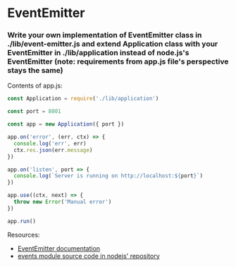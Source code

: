 # EventEmitter

### Write your own implementation of EventEmitter class in ./lib/event-emitter.js and extend Application class with your EventEmitter in ./lib/application instead of node.js's EventEmitter (note: requirements from app.js file's perspective stays the same)

Contents of app.js:

```js
const Application = require('./lib/application')

const port = 8001

const app = new Application({ port })

app.on('error', (err, ctx) => {
  console.log('err', err)
  ctx.res.json(err.message)
})

app.on('listen', port => {
  console.log(`Server is running on http://localhost:${port}`)
})

app.use((ctx, next) => {
  throw new Error('Manual error')
})

app.run()

```

Resources:

* [EventEmitter documentation](https://nodejs.org/api/events.html)
* [events module source code in nodejs' repository](https://github.com/nodejs/node/blob/master/lib/events.js)
